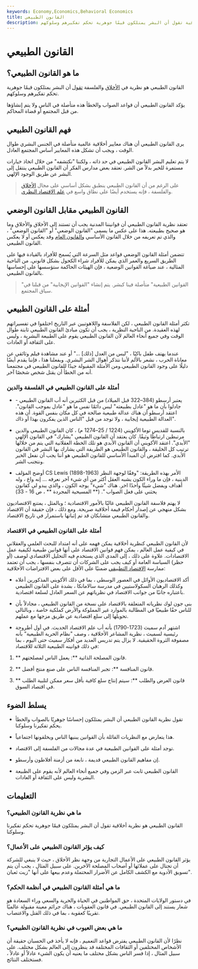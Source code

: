 ```yaml
---
keywords: Economy,Economics,Behavioral Economics
title: القانون الطبيعي
description: القانون الطبيعي هو نظرية أخلاقية تقول أن البشر يمتلكون قيمًا جوهرية تحكم تفكيرهم وسلوكهم.
---
```


# القانون الطبيعي
## ما هو القانون الطبيعي؟

القانون الطبيعي هو نظرية في [الأخلاق](/code-of-ethics) والفلسفة [تقول](/investment-philosophy) أن البشر يمتلكون قيمًا جوهرية تحكم تفكيرهم وسلوكهم.

يؤكد القانون الطبيعي أن قواعد الصواب والخطأ هذه متأصلة في الناس ولا يتم إنشاؤها من قبل المجتمع أو قضاة المحاكم.

## فهم القانون الطبيعي

يرى القانون الطبيعي أن هناك معايير أخلاقية عالمية متأصلة في الجنس البشري طوال الوقت ، ويجب أن تشكل هذه المعايير أساس المجتمع العادل.

لا يتم تعليم البشر القانون الطبيعي في حد ذاته ، ولكننا "نكتشفه" من خلال اتخاذ خيارات مستمرة للخير بدلاً من الشر. تعتقد بعض مدارس الفكر أن القانون الطبيعي ينتقل إلى البشر عن طريق الوجود الإلهي.

> على الرغم من أن القانون الطبيعي ينطبق بشكل أساسي على مجال [الأخلاق](/business-ethics) والفلسفة ، فإنه يستخدم أيضًا على نطاق واسع في [علم الاقتصاد النظري](/economics).

>

## القانون الطبيعي مقابل القانون الوضعي

تعتقد نظرية القانون الطبيعي أن قوانيننا المدنية يجب أن تستند إلى الأخلاق والأخلاق وما هو صحيح بطبيعته. هذا على عكس ما يسمى "القانون الوضعي" أو "القانون الوضعي" ، والذي تم تعريفه من خلال القانون الأساسي [والقانون العام](/common-law) وقد يعكس أو لا يعكس القانون الطبيعي.

تتضمن أمثلة القانون الوضعي قواعد مثل السرعة التي يُسمح للأفراد بالقيادة فيها على الطريق السريع والعمر الذي يمكن للأفراد شراء الكحول بشكل قانوني. من الناحية المثالية ، عند صياغة القوانين الوضعية ، فإن الهيئات الحاكمة ستؤسسها على إحساسها بالقانون الطبيعي.

> "القوانين الطبيعية" متأصلة فينا كبشر. يتم إنشاء "القوانين الإيجابية" من قبلنا في سياق المجتمع.

>

## أمثلة على القانون الطبيعي

تكثر أمثلة القانون الطبيعي ، لكن الفلاسفة واللاهوتيين عبر التاريخ اختلفوا في تفسيراتهم لهذه العقيدة. من الناحية النظرية ، يجب أن تكون مبادئ القانون الطبيعي ثابتة طوال الوقت وفي جميع أنحاء العالم لأن القانون الطبيعي يقوم على الطبيعة البشرية ، وليس على الثقافة أو العادات.

عندما يهتف طفل باكيًا ، "ليس من العدل [ذلك] ..." أو عند مشاهدة فيلم وثائقي عن معاناة الحرب ، نشعر بالألم لأننا نتذكر أهوال الشر البشري. وبفعلنا هذا ، فإننا يقدم أيضًا دليلًا على وجود القانون الطبيعي.ومن الأمثلة المقبولة جيدًا للقانون الطبيعي في مجتمعنا أنه من الخطأ أن يقتل شخص شخصًا آخر.

### أمثلة على القانون الطبيعي في الفلسفة والدين

- يعتبر أرسطو (384–322 قبل الميلاد) من قبل الكثيرين أنه أب القانون الطبيعي - جادلوا بأن ما هو "عادل بطبيعته" ليس دائمًا نفس ما هو "عادل بموجب القانون". اعتقد أرسطو أن هناك عدالة طبيعية صالحة في كل مكان بنفس القوة. أن هذه العدالة الطبيعية إيجابية ، ولا توجد من قبل "الناس الذين يفكرون بهذا أو ذاك".

- بالنسبة للقديس توما الأكويني (1224 / 25–1274 م) ، كان القانون الطبيعي والدين مرتبطين ارتباطًا وثيقًا. كان يعتقد أن القانون الطبيعي "يشارك" في القانون الإلهي "الأبدي". اعتقد الأكويني أن القانون الأبدي هو تلك الخطة العقلانية التي يتم من خلالها ترتيب كل الخليقة ، والقانون الطبيعي هو الطريقة التي يشارك بها البشر في القانون الأبدي. كما افترض أن المبدأ الأساسي للقانون الطبيعي هو أننا يجب أن نفعل الخير ونتجنب الشر.

- أوضح المؤلف CS Lewis (1898-1963) الأمر بهذه الطريقة: "وفقًا لوجهة النظر الدينية ، فإن ما وراء الكون يشبه العقل أكثر من أي شيء آخر نعرفه ... إنه واع ، وله أهداف ويفضل شيئًا واحدًا اخر. هناك "شيء" يوجه الكون ، والذي يبدو لي كقانون يحثني على فعل الصواب ". (** المسيحية المجردة ** ، ص 16 - 33)

لا يهتم فلاسفة القانون الطبيعي غالبًا بالأمور الاقتصادية ؛ وبالمثل ، يمتنع الاقتصاديون بشكل منهجي عن إصدار أحكام قيمة أخلاقية صريحة. ومع ذلك ، فإن حقيقة أن الاقتصاد والقانون الطبيعي متشابكان قد تم إثباتها باستمرار في تاريخ الاقتصاد.

### أمثلة على القانون الطبيعي في الاقتصاد

لأن القانون الطبيعي كنظرية أخلاقية يمكن فهمه على أنه امتداد للبحث العلمي والعقلاني في كيفية عمل العالم ، يمكن فهم قوانين الاقتصاد على أنها قوانين طبيعية لكيفية عمل الاقتصادات. علاوة على ذلك ، إلى المدى الذي يستخدم فيه التحليل الاقتصادي لوصف (أو حظر) السياسة العامة أو كيف يجب على الشركات أن تتصرف بنفسها ، يجب أن تعتمد ممارسة [الاقتصاد التطبيقي](/applied-economics) ضمنيًا على الأقل على بعض الافتراضات الأخلاقية:

- أكد الاقتصاديون الأوائل في العصور الوسطى ، بما في ذلك الأكويني المذكورين أعلاه وكذلك الرهبان السكولاستيين في مدرسة سالامانكا ، بشدة على القانون الطبيعي باعتباره جانبًا من جوانب الاقتصاد في نظرياتهم عن السعر العادل لسلعة اقتصادية.

- بنى جون لوك نظرياته المتعلقة بالاقتصاد على نسخة من القانون الطبيعي ، مجادلاً بأن للناس حقًا طبيعيًا في المطالبة بالموارد غير المملوكة والأرض كملكية خاصة ، وبالتالي تحويلها إلى سلع اقتصادية عن طريق مزجها مع عملهم.

- اشتهر آدم سميث (1723-1790) بأنه أب علم الاقتصاد الحديث. في أول أطروحة رئيسية لسميث ، نظرية المشاعر الأخلاقية ، وصف "نظام الحرية الطبيعية" بأنه مصفوفة الثروة الحقيقية. لا يزال يتم تدريس العديد من أفكار سميث حتى اليوم ، بما في ذلك قوانينه الطبيعية الثلاثة للاقتصاد:

1. ** قانون المصلحة الذاتية **: يعمل الناس لمصلحتهم.

1. ** قانون المنافسة **: تجبر المنافسة الناس على صنع منتج أفضل.

1. ** قانون العرض والطلب **: سيتم إنتاج سلع كافية بأقل سعر ممكن لتلبية الطلب في اقتصاد السوق.

## يسلط الضوء

- تقول نظرية القانون الطبيعي أن البشر يمتلكون إحساسًا جوهريًا بالصواب والخطأ يحكم تفكيرنا وسلوكنا.

- هذا يتعارض مع النظريات القائلة بأن القوانين يبنيها الناس ويخلقونها اجتماعياً.

- توجد أمثلة على القوانين الطبيعية في عدة مجالات من الفلسفة إلى الاقتصاد.

- إن مفاهيم القانون الطبيعي قديمة ، نابعة من أزمنة أفلاطون وأرسطو.

- القانون الطبيعي ثابت عبر الزمن وفي جميع أنحاء العالم لأنه يقوم على الطبيعة البشرية وليس على الثقافة أو العادات.

## التعليمات

### ما هي نظرية القانون الطبيعي؟

القانون الطبيعي هو نظرية أخلاقية تقول أن البشر يمتلكون قيمًا جوهرية تحكم تفكيرنا وسلوكنا.

### كيف يؤثر القانون الطبيعي على الأعمال؟

يؤثر القانون الطبيعي على الأعمال التجارية من وجهة نظر الأخلاق ، حيث لا ينبغي للشركة أن تحتال على عملائها أو أصحاب المصلحة الآخرين. على سبيل المثال ، يجب أن يتم تسويق الأدوية مع الكشف الكامل عن الأضرار المحتملة وعدم بيعها على أنها "زيت ثعبان".

### ما هي أمثلة القانون الطبيعي في أنظمة الحكم؟

في دستور الولايات المتحدة ، حق المواطنين في الحياة والحرية والسعي وراء السعادة هو شعار يستند إلى القانون الطبيعي. في قانون العقوبات ، هناك جرائم معينة مقبولة عالميًا تقريبًا كعقوبة ، بما في ذلك القتل والاغتصاب.

### ما هي بعض العيوب في نظرية القانون الطبيعي؟

نظرًا لأن القانون الطبيعي يفترض قواعد التعميم ، فإنه لا يأخذ في الحسبان حقيقة أن الأشخاص المختلفين أو الثقافات المختلفة قد ينظرون إلى العالم بشكل مختلف. على سبيل المثال ، إذا فسر الناس بشكل مختلف ما يعنيه أن يكون الشيء عادلاً أو عادلاً ، فستختلف النتائج.

